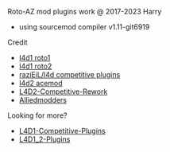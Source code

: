 Roto-AZ mod plugins work @ 2017-2023 Harry
* using sourcemod compiler v1.11-git6919

Credit
* [l4d1 roto1](https://code.google.com/archive/p/rotoblin/source)
* [l4d1 roto2](https://github.com/raziEiL/rotoblin2/tree/left4dhooks/src)
* [raziEiL/l4d competitive plugins](https://bitbucket.org/disawar1/l4d-competitive-plugins/src/left4dhooks/)
* [l4d2 acemod](http://imgur.com/a/8Ptck)
* [L4D2-Competitive-Rework](https://github.com/SirPlease/L4D2-Competitive-Rework/tree/master/addons/sourcemod/scripting)
* [Alliedmodders](http://www.sourcemod.net/plugins.php?mod=6&search=1)

Looking for more?
* [L4D1-Competitive-Plugins](https://github.com/fbef0102/L4D1-Competitive-Plugins)
* [L4D1_2-Plugins](https://github.com/fbef0102/L4D1_2-Plugins)


